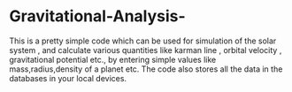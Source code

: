 # Gravitational-Analysis-
This is a pretty simple code which can be used for simulation of the solar system , and calculate various quantities like karman line , orbital velocity , gravitational potential etc., by entering simple values like mass,radius,density of a planet etc. The code also stores all the data in the databases in your local devices.
